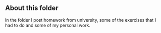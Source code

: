 ## About this folder 

In the folder I post homework from university, some of the exercises that I had to do and some of my personal work. 
